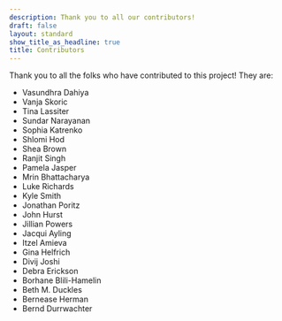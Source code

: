```yaml
---
description: Thank you to all our contributors!
draft: false
layout: standard
show_title_as_headline: true
title: Contributors
---
```


Thank you to all the folks who have contributed to this project! They are:

* Vasundhra Dahiya
* Vanja Skoric
* Tina Lassiter
* Sundar Narayanan
* Sophia Katrenko
* Shlomi Hod
* Shea Brown
* Ranjit Singh
* Pamela Jasper
* Mrin Bhattacharya
* Luke Richards
* Kyle Smith
* Jonathan Poritz
* John Hurst
* Jillian Powers
* Jacqui Ayling
* Itzel Amieva
* Gina Helfrich
* Divij Joshi
* Debra Erickson
* Borhane Blili-Hamelin
* Beth M. Duckles
* Bernease Herman
* Bernd Durrwachter




